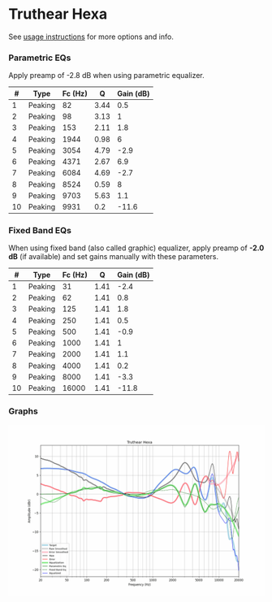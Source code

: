 # Truthear Hexa
See [usage instructions](https://github.com/jaakkopasanen/AutoEq#usage) for more options and info.

### Parametric EQs
Apply preamp of -2.8 dB when using parametric equalizer.

|   # | Type    |   Fc (Hz) |    Q |   Gain (dB) |
|-----|---------|-----------|------|-------------|
|   1 | Peaking |        82 | 3.44 |         0.5 |
|   2 | Peaking |        98 | 3.13 |         1   |
|   3 | Peaking |       153 | 2.11 |         1.8 |
|   4 | Peaking |      1944 | 0.98 |         6   |
|   5 | Peaking |      3054 | 4.79 |        -2.9 |
|   6 | Peaking |      4371 | 2.67 |         6.9 |
|   7 | Peaking |      6084 | 4.69 |        -2.7 |
|   8 | Peaking |      8524 | 0.59 |         8   |
|   9 | Peaking |      9703 | 5.63 |         1.1 |
|  10 | Peaking |      9931 | 0.2  |       -11.6 |

### Fixed Band EQs
When using fixed band (also called graphic) equalizer, apply preamp of **-2.0 dB** (if available) and set gains manually with these parameters.

|   # | Type    |   Fc (Hz) |    Q |   Gain (dB) |
|-----|---------|-----------|------|-------------|
|   1 | Peaking |        31 | 1.41 |        -2.4 |
|   2 | Peaking |        62 | 1.41 |         0.8 |
|   3 | Peaking |       125 | 1.41 |         1.8 |
|   4 | Peaking |       250 | 1.41 |         0.5 |
|   5 | Peaking |       500 | 1.41 |        -0.9 |
|   6 | Peaking |      1000 | 1.41 |         1   |
|   7 | Peaking |      2000 | 1.41 |         1.1 |
|   8 | Peaking |      4000 | 1.41 |         0.2 |
|   9 | Peaking |      8000 | 1.41 |        -3.3 |
|  10 | Peaking |     16000 | 1.41 |       -11.8 |

### Graphs
![](./Truthear%20Hexa.png)
